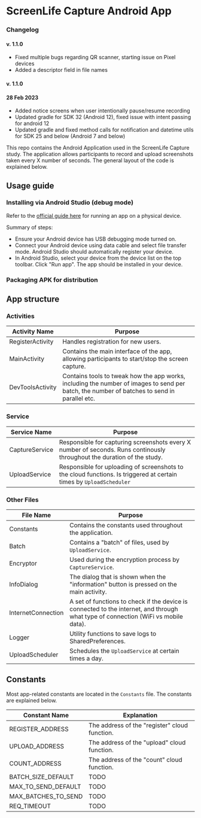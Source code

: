 # ScreenLife Capture Android App

### Changelog
#### v. 1.1.0

- Fixed multiple bugs regarding QR scanner, starting issue on Pixel devices
- Added a descriptor field in file names

#### v. 1.1.0
#### 28 Feb 2023

- Added notice screens when user intentionally pause/resume recording
- Updated gradle for SDK 32 (Android 12), fixed issue with intent passing for android 12
- Updated gradle and fixed method calls for notification and datetime utils for SDK 25 and below (Android 7 and below)

This repo contains the Android Application used in the ScreenLife Capture study. The application allows participants to record and upload screenshots taken every X number of seconds. The general layout of the code is explained below.

## Usage guide

### Installing via Android Studio (debug mode)

Refer to the [official guide here](https://developer.android.com/studio/run/device) for running an app on a physical device.

Summary of steps:

- Ensure your Android device has USB debugging mode turned on.
- Connect your Android device using data cable and select file transfer mode. Android Studio should automatically register your device.
- In Android Studio, select your device from the device list on the top toolbar. Click "Run app". The app should be installed in your device.

### Packaging APK for distribution



## App structure

### Activities

| Activity Name    | Purpose                                                      |
| ---------------- | ------------------------------------------------------------ |
| RegisterActivity | Handles registration for new users.                          |
| MainActivity     | Contains the main interface of the app, allowing participants to start/stop the screen capture. |
| DevToolsActivity | Contains tools to tweak how the app works, including the number of images to send per batch, the number of batches to send in parallel etc. |

### Service

| Service Name   | Purpose                                                      |
| -------------- | ------------------------------------------------------------ |
| CaptureService | Responsible for capturing screenshots every X number of seconds. Runs continously throughout the duration of the study. |
| UploadService  | Responsible for uploading of screenshots to the cloud functions. Is triggered at certain times by `UploadScheduler` |

### Other Files

| File Name          | Purpose                                                      |
| ------------------ | ------------------------------------------------------------ |
| Constants          | Contains the constants used throughout the application.      |
| Batch              | Contains a "batch" of files, used by `UploadService`.        |
| Encryptor          | Used during the encryption process by `CaptureService`.      |
| InfoDialog         | The dialog that is shown when the "information" button is pressed on the main activity. |
| InternetConnection | A set of functions to check if the device is connected to the internet, and through what type of connection (WiFi vs mobile data). |
| Logger             | Utility functions to save logs to SharedPreferences.         |
| UploadScheduler    | Schedules the `UploadService` at certain times a day.        |



## Constants

Most app-related constants are located in the `Constants` file. The constants are explained below.

| Constant Name       | Explanation                                   |
| ------------------- | --------------------------------------------- |
| REGISTER_ADDRESS    | The address of the "register" cloud function. |
| UPLOAD_ADDRESS      | The address of the "upload" cloud function.   |
| COUNT_ADDRESS       | The address of the "count" cloud function.    |
| BATCH_SIZE_DEFAULT  | TODO                                          |
| MAX_TO_SEND_DEFAULT | TODO                                          |
| MAX_BATCHES_TO_SEND | TODO                                          |
| REQ_TIMEOUT         | TODO                                          |
